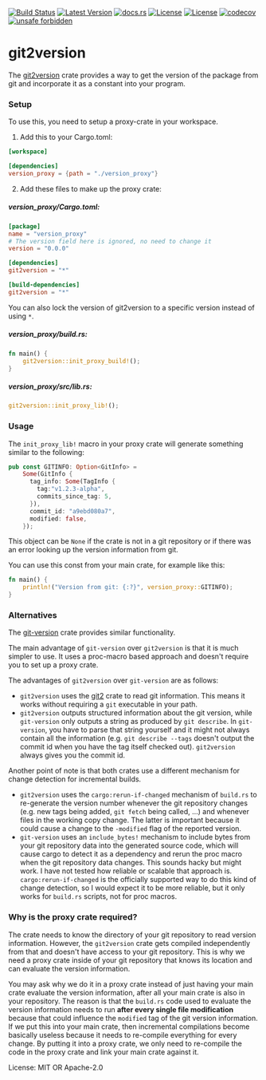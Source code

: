 [![Build Status](https://github.com/smessmer/git2version/actions/workflows/ci.yml/badge.svg)](https://github.com/smessmer/git2version/actions/workflows/ci.yml)
[![Latest Version](https://img.shields.io/crates/v/git2version.svg)](https://crates.io/crates/git2version)
[![docs.rs](https://docs.rs/git2version/badge.svg)](https://docs.rs/git2version)
[![License](https://img.shields.io/badge/license-MIT-blue.svg)](https://github.com/smessmer/git2version/blob/main/LICENSE-MIT)
[![License](https://img.shields.io/badge/license-APACHE-blue.svg)](https://github.com/smessmer/git2version/blob/main/LICENSE-APACHE)
[![codecov](https://codecov.io/gh/smessmer/git2version/branch/main/graph/badge.svg?token=N4HYY2IVVV)](https://codecov.io/gh/smessmer/git2version)
[![unsafe forbidden](https://img.shields.io/badge/unsafe-forbidden-success.svg)](https://github.com/rust-secure-code/safety-dance/)

# git2version

<!-- cargo-rdme start -->

The [git2version](https://crates.io/crates/git2version) crate provides a way to get the version of the package from git and incorporate it as a constant into your program.


### Setup

To use this, you need to setup a proxy-crate in your workspace.

1. Add this to your Cargo.toml:

```toml
[workspace]

[dependencies]
version_proxy = {path = "./version_proxy"}
```

2. Add these files to make up the proxy crate:

##### version_proxy/Cargo.toml:
```toml
[package]
name = "version_proxy"
# The version field here is ignored, no need to change it
version = "0.0.0"

[dependencies]
git2version = "*"

[build-dependencies]
git2version = "*"
```
You can also lock the version of git2version to a specific version instead of using `*`.

##### version_proxy/build.rs:
```rust
fn main() {
    git2version::init_proxy_build!();
}
```

##### version_proxy/src/lib.rs:
```rust
git2version::init_proxy_lib!();
```


### Usage

The `init_proxy_lib!` macro in your proxy crate will generate something similar to the following:
```rust
pub const GITINFO: Option<GitInfo> =
    Some(GitInfo {
      tag_info: Some(TagInfo {
        tag:"v1.2.3-alpha",
        commits_since_tag: 5,
      }),
      commit_id: "a9ebd080a7",
      modified: false,
    });
```
This object can be `None` if the crate is not in a git repository or if there was an error looking up the version information from git.

You can use this const from your main crate, for example like this:
```rust
fn main() {
    println!("Version from git: {:?}", version_proxy::GITINFO);
}
```


### Alternatives

The [git-version](https://crates.io/crates/git-version) crate provides similar functionality.

The main advantage of `git-version` over `git2version` is that it is much simpler to use. It uses a proc-macro based approach and doesn't require you to set up a proxy crate.

The advantages of `git2version` over `git-version` are as follows:
* `git2version` uses the [git2](https://crates.io/crates/git2) crate to read git information. This means it works without requiring a `git` executable in your path.
* `git2version` outputs structured information about the git version, while `git-version` only outputs a string as produced by `git describe`.
  In `git-version`, you have to parse that string yourself and it might not always contain all the information (e.g. `git describe --tags` doesn't output the commit id when you have the
  tag itself checked out). `git2version` always gives you the commit id.

Another point of note is that both crates use a different mechanism for change detection for incremental builds.
* `git2version` uses the `cargo:rerun-if-changed` mechanism of `build.rs` to re-generate the version number whenever the git repository changes (e.g. new tags being added, `git fetch` being called, ...)
  and whenever files in the working copy change. The latter is important because it could cause a change to the `-modified` flag of the reported version.
* `git-version` uses an `include_bytes!` mechanism to include bytes from your git repository data into the generated source code, which will cause cargo to detect it as a dependency and rerun the proc macro
  when the git repository data changes. This sounds hacky but might work. I have not tested how reliable or scalable that approach is.
`cargo:rerun-if-changed` is the officially supported way to do this kind of change detection, so I would expect it to be more reliable, but it only works for `build.rs` scripts, not for proc macros.


### Why is the proxy crate required?

The crate needs to know the directory of your git repository to read version information.
However, the `git2version` crate gets compiled independently from that and doesn't have access to your git repository.
This is why we need a proxy crate inside of your git repository that knows its location and can evaluate the version information.

You may ask why we do it in a proxy crate instead of just having your main crate evaluate the version information, after all
your main crate is also in your repository. The reason is that the `build.rs` code used to evaluate the version information
needs to run **after every single file modification** because that could influence the `modified` tag of the git version information.
If we put this into your main crate, then incremental compilations become basically useless because it needs to re-compile everything
for every change. By putting it into a proxy crate, we only need to re-compile the code in the proxy crate and link your main crate
against it.

<!-- cargo-rdme end -->

License: MIT OR Apache-2.0
